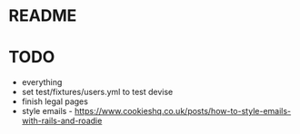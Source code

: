 # README

# TODO

- everything
- set test/fixtures/users.yml to test devise
- finish legal pages
- style emails - https://www.cookieshq.co.uk/posts/how-to-style-emails-with-rails-and-roadie
